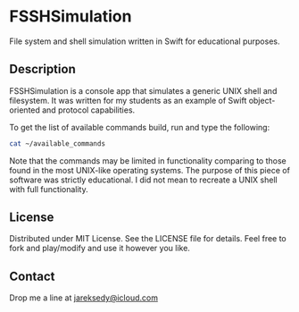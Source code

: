 #  FSSHSimulation
File system and shell simulation written in Swift for educational purposes.

## Description
FSSHSimulation is a console app that simulates a generic UNIX shell and filesystem. It was written for my students as an example of Swift object-oriented and protocol capabilities.

To get the list of available commands build, run and type the following:
```sh
cat ~/available_commands
```
Note that the commands may be limited in functionality comparing to those found in the most UNIX-like operating systems. The purpose of this piece of software was strictly educational. I did not mean to recreate a UNIX shell with full functionality.

## License

Distributed under MIT License. See the LICENSE file for details. Feel free to fork and play/modify and use it however you like.

## Contact

Drop me a line at jareksedy@icloud.com
